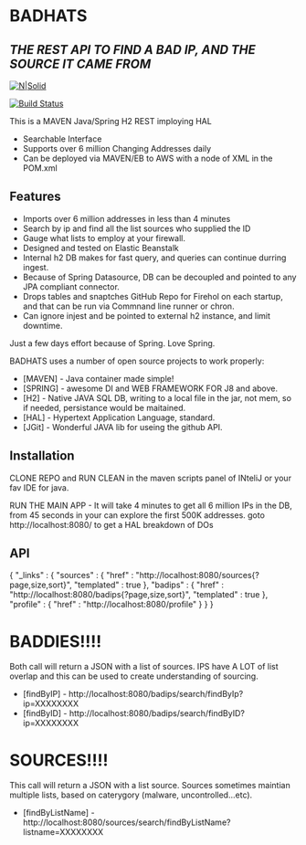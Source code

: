 # BADHATS
## _THE REST API TO FIND A BAD IP, AND THE SOURCE IT CAME FROM_

[![N|Solid](https://cldup.com/dTxpPi9lDf.thumb.png)](https://nodesource.com/products/nsolid)

[![Build Status](https://travis-ci.org/joemccann/dillinger.svg?branch=master)](https://travis-ci.org/joemccann/dillinger)

This is a MAVEN Java/Spring H2 REST imploying HAL

- Searchable Interface
- Supports over 6 million Changing Addresses daily
- Can be deployed via MAVEN/EB to AWS with a node of XML in the POM.xml
## Features

- Imports over 6 million addresses in less than 4 minutes
- Search by ip and find all the list sources who supplied the ID
- Gauge what lists to employ at your firewall.
- Designed and tested on Elastic Beanstalk
- Internal h2 DB makes for fast query, and queries can continue durring ingest.
- Because of Spring Datasource, DB can be decoupled and pointed to any JPA compliant connector.
- Drops tables and snaptches GitHub Repo for Firehol on each startup, and that can be run via Commnand line runner or chron.
- Can ignore injest and be pointed to external h2 instance, and limit downtime.

Just a few days effort because of Spring. Love Spring.



BADHATS uses a number of open source projects to work properly:

- [MAVEN] - Java container made simple!
- [SPRING] - awesome DI and WEB FRAMEWORK FOR J8 and above.
- [H2] - Native JAVA SQL DB, writing to a local file in the jar, not mem, so if needed, persistance would be maitained.
- [HAL] - Hypertext Application Language, standard.
- [JGit] - Wonderful JAVA lib for useing the github API.




## Installation
CLONE REPO and RUN CLEAN in the maven scripts panel of INteliJ or your fav IDE for java.

RUN THE MAIN APP - It will take 4 minutes to get all 6 million IPs in the DB, from 45 seconds in your can explore the first 500K addresses.
goto http://localhost:8080/ to get a HAL breakdown of DOs
## API
{
"_links" : {
"sources" : {
"href" : "http://localhost:8080/sources{?page,size,sort}",
"templated" : true
},
"badips" : {
"href" : "http://localhost:8080/badips{?page,size,sort}",
"templated" : true
        },
        "profile" : {
        "href" : "http://localhost:8080/profile"
        }
    }
}
# BADDIES!!!!
Both call will return a JSON with a list of sources. IPS have A LOT of list overlap and this can be used to create understanding of sourcing.
- [findByIP] - http://localhost:8080/badips/search/findByIp?ip=XXXXXXXX
- [findByID] - http://localhost:8080/badips/search/findByID?ip=XXXXXXXX

# SOURCES!!!!
This call will return a JSON with a list source. Sources sometimes maintian multiple lists, based on caterygory (malware, uncontrolled...etc).
- [findByListName] - http://localhost:8080/sources/search/findByListName?listname=XXXXXXXX